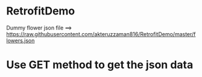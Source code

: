 # RetrofitDemo
Dummy flower json file ==> https://raw.githubusercontent.com/akteruzzaman816/RetrofitDemo/master/flowers.json
# Use GET method to get the json data
